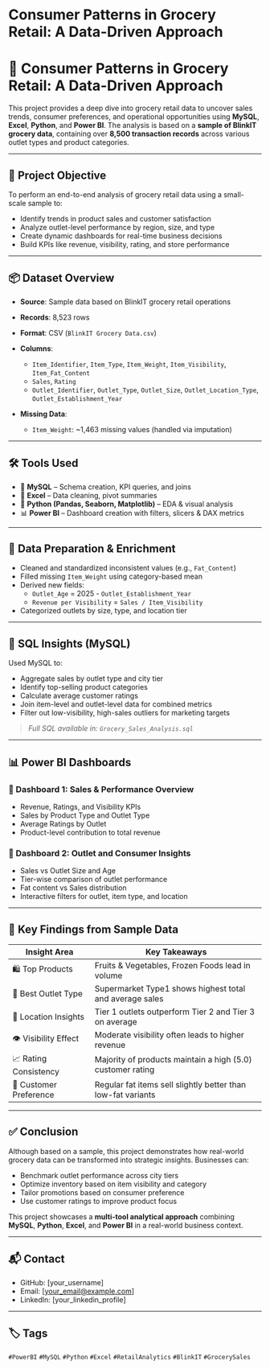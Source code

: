 #  Consumer Patterns in Grocery Retail: A Data-Driven Approach

# 🛒 Consumer Patterns in Grocery Retail: A Data-Driven Approach

This project provides a deep dive into grocery retail data to uncover sales trends, consumer preferences, and operational opportunities using **MySQL**, **Excel**, **Python**, and **Power BI**. The analysis is based on a **sample of BlinkIT grocery data**, containing over **8,500 transaction records** across various outlet types and product categories.

---

## 🎯 Project Objective

To perform an end-to-end analysis of grocery retail data using a small-scale sample to:
- Identify trends in product sales and customer satisfaction
- Analyze outlet-level performance by region, size, and type
- Create dynamic dashboards for real-time business decisions
- Build KPIs like revenue, visibility, rating, and store performance

---

## 📦 Dataset Overview

- **Source**: Sample data based on BlinkIT grocery retail operations  
- **Records**: 8,523 rows  
- **Format**: CSV (`BlinkIT Grocery Data.csv`)  
- **Columns**:  
  - `Item_Identifier`, `Item_Type`, `Item_Weight`, `Item_Visibility`, `Item_Fat_Content`
  - `Sales`, `Rating`
  - `Outlet_Identifier`, `Outlet_Type`, `Outlet_Size`, `Outlet_Location_Type`, `Outlet_Establishment_Year`

- **Missing Data**:  
  - `Item_Weight`: ~1,463 missing values (handled via imputation)

---

## 🛠 Tools Used

- 🐬 **MySQL** – Schema creation, KPI queries, and joins  
- 📗 **Excel** – Data cleaning, pivot summaries  
- 🐍 **Python (Pandas, Seaborn, Matplotlib)** – EDA & visual analysis  
- 📊 **Power BI** – Dashboard creation with filters, slicers & DAX metrics

---

## 🔧 Data Preparation & Enrichment

- Cleaned and standardized inconsistent values (e.g., `Fat_Content`)
- Filled missing `Item_Weight` using category-based mean
- Derived new fields:
  - `Outlet_Age` = 2025 - `Outlet_Establishment_Year`
  - `Revenue per Visibility` = `Sales / Item_Visibility`
- Categorized outlets by size, type, and location tier

---

## 🧠 SQL Insights (MySQL)

Used MySQL to:
- Aggregate sales by outlet type and city tier  
- Identify top-selling product categories  
- Calculate average customer ratings  
- Join item-level and outlet-level data for combined metrics  
- Filter out low-visibility, high-sales outliers for marketing targets

> *Full SQL available in: `Grocery_Sales_Analysis.sql`*

---

## 📊 Power BI Dashboards

### 📘 Dashboard 1: **Sales & Performance Overview**
- Revenue, Ratings, and Visibility KPIs
- Sales by Product Type and Outlet Type
- Average Ratings by Outlet
- Product-level contribution to total revenue

### 📗 Dashboard 2: **Outlet and Consumer Insights**
- Sales vs Outlet Size and Age
- Tier-wise comparison of outlet performance
- Fat content vs Sales distribution
- Interactive filters for outlet, item type, and location

---

## 📌 Key Findings from Sample Data

| Insight Area             | Key Takeaways                                                  |
|--------------------------|----------------------------------------------------------------|
| 🛍 Top Products           | Fruits & Vegetables, Frozen Foods lead in volume              |
| 🏬 Best Outlet Type       | Supermarket Type1 shows highest total and average sales       |
| 🌇 Location Insights      | Tier 1 outlets outperform Tier 2 and Tier 3 on average        |
| 👁 Visibility Effect      | Moderate visibility often leads to higher revenue             |
| 📈 Rating Consistency     | Majority of products maintain a high (5.0) customer rating     |
| 🧍 Customer Preference    | Regular fat items sell slightly better than low-fat variants  |

---

## ✅ Conclusion

Although based on a sample, this project demonstrates how real-world grocery data can be transformed into strategic insights. Businesses can:
- Benchmark outlet performance across city tiers
- Optimize inventory based on item visibility and category
- Tailor promotions based on consumer preference
- Use customer ratings to improve product focus

This project showcases a **multi-tool analytical approach** combining **MySQL**, **Python**, **Excel**, and **Power BI** in a real-world business context.

---

## 📬 Contact

- GitHub: [your_username]  
- Email: [your_email@example.com]  
- LinkedIn: [your_linkedin_profile]

---

## 🏷️ Tags

`#PowerBI` `#MySQL` `#Python` `#Excel` `#RetailAnalytics` `#BlinkIT` `#GrocerySales`

